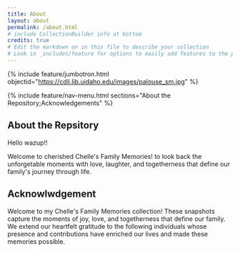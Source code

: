 ```yaml
---
title: About
layout: about
permalink: /about.html
# include CollectionBuilder info at bottom
credits: true
# Edit the markdown on in this file to describe your collection
# Look in _includes/feature for options to easily add features to the page
---
```


{% include feature/jumbotron.html objectid="https://cdil.lib.uidaho.edu/images/palouse_sm.jpg" %}

{% include feature/nav-menu.html sections="About the Repository;Acknowledgements" %}

## About the Repsitory

Hello wazup!!

Welcome to cherished Chelle's Family Memories! to look back the unforgetable moments with love, laughter, and togetherness that define our family's journey through life.  

## Acknowlwdgement
Welcome to my Chelle's Family Memories collection! These snapshots capture the moments of joy, love, and togetherness that define our family. We extend our heartfelt gratitude to the following individuals whose presence and contributions have enriched our lives and made these memories possible.

